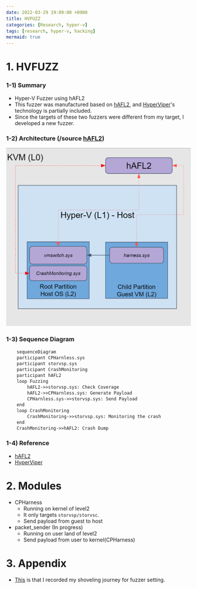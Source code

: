 ```yaml
---
date: 2022-03-29 19:09:00 +0900
title: HVFUZZ
categories: [Research, hyper-v]
tags: [research, hyper-v, hacking]
mermaid: true
---
```

# 1. HVFUZZ
### 1-1) Summary
- Hyper-V Fuzzer using hAFL2
- This fuzzer was manufactured based on [hAFL2](https://github.com/SafeBreach-Labs/hAFL2), and [HyperViper](https://github.com/JaanusKaapPublic/HyperViper)'s technology is partially included. 
- Since the targets of these two fuzzers were different from my target, I developed a new fuzzer.

### 1-2) Architecture (/source [hAFL2](https://github.com/SafeBreach-Labs/hAFL2))
![Architecture.png](https://github.com/SafeBreach-Labs/hAFL2/blob/main/images/Architecture.png)

### 1-3) Sequence Diagram
```mermaid
    sequenceDiagram
    participant CPHarnless.sys
    participant storvsp.sys
    participant CrashMonitoring
    participant hAFL2
    loop Fuzzing
        hAFL2->>storvsp.sys: Check Coverage
        hAFL2->>CPHarnless.sys: Generate Payload
        CPHarnless.sys->>storvsp.sys: Send Payload
    end
    loop CrashMonitoring
        CrashMonitoring->>storvsp.sys: Monitoring the crash
    end
    CrashMonitoring->>hAFL2: Crash Dump
```

### 1-4) Reference
- [hAFL2](https://github.com/SafeBreach-Labs/hAFL2)
- [HyperViper](https://github.com/JaanusKaapPublic/HyperViper)


# 2. Modules
- CPHarness
    - Running on kernel of level2 
    - It only targets `storvsp/storvsc`. 
    - Send payload from guest to host
- packet_sender (In progress)
    - Running on user land of level2 
    - Send payload from user to kernel(CPHarness)

# 3. Appendix
   - [This](https://github.com/blackcon/HVFUZZ/issues/1) is that I recorded my shoveling journey for fuzzer setting.


<object data="/test.pdf" width="1000" height="1000" type='application/pdf'></object>